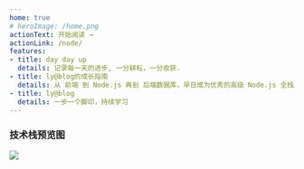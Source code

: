 ```yaml
---
home: true
# heroImage: /home.png
actionText: 开始阅读 →
actionLink: /node/
features:
- title: day day up
  details: 记录每一天的进步, 一分耕耘，一分收获.
- title: ly@blog的成长指南
  details: 从 前端 到 Node.js 再到 后端数据库，早日成为优秀的高级 Node.js 全栈工程师
- title: ly@blog
  details: 一步一个脚印，持续学习
---
```


### 技术栈预览图
![](http://img.xiaogangzai.cn/way.jpg)
